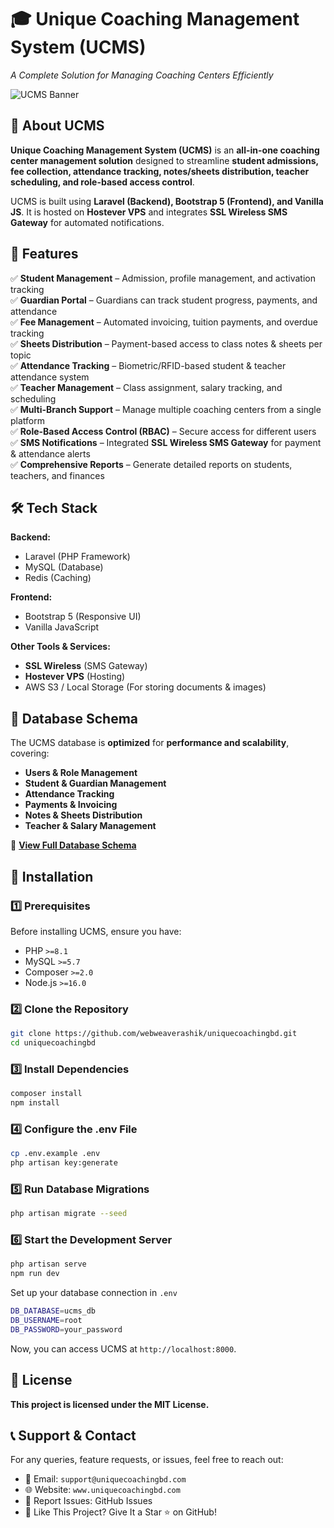 # 🎓 Unique Coaching Management System (UCMS)
*A Complete Solution for Managing Coaching Centers Efficiently*

![UCMS Banner](https://scontent.fdac31-2.fna.fbcdn.net/v/t39.30808-6/480108574_1024583979717464_4542928628394930376_n.jpg?_nc_cat=107&ccb=1-7&_nc_sid=cc71e4&_nc_ohc=VkeSXFqswrgQ7kNvgFMbtM-&_nc_oc=AdjT2pmI_66TEjiMnJvJXxjlhgLihLdA-ejaNHSDiJ_x01X424DJGnA8YIBF8tGeN08&_nc_zt=23&_nc_ht=scontent.fdac31-2.fna&_nc_gid=AZzbO-hGt2VJyRBJa9L5Ibx&oh=00_AYDzOomTdX_5QjjUV2S0Rn85Nm0lyhasTa4w36lzqBoLag&oe=67C7AA49) <!-- Replace with actual banner image URL -->

## 📖 About UCMS
**Unique Coaching Management System (UCMS)** is an **all-in-one coaching center management solution** designed to streamline **student admissions, fee collection, attendance tracking, notes/sheets distribution, teacher scheduling, and role-based access control**.  

UCMS is built using **Laravel (Backend), Bootstrap 5 (Frontend), and Vanilla JS**. It is hosted on **Hostever VPS** and integrates **SSL Wireless SMS Gateway** for automated notifications.  

## 🚀 Features
✅ **Student Management** – Admission, profile management, and activation tracking  
✅ **Guardian Portal** – Guardians can track student progress, payments, and attendance  
✅ **Fee Management** – Automated invoicing, tuition payments, and overdue tracking  
✅ **Sheets Distribution** – Payment-based access to class notes & sheets per topic  
✅ **Attendance Tracking** – Biometric/RFID-based student & teacher attendance system  
✅ **Teacher Management** – Class assignment, salary tracking, and scheduling  
✅ **Multi-Branch Support** – Manage multiple coaching centers from a single platform  
✅ **Role-Based Access Control (RBAC)** – Secure access for different users  
✅ **SMS Notifications** – Integrated **SSL Wireless SMS Gateway** for payment & attendance alerts  
✅ **Comprehensive Reports** – Generate detailed reports on students, teachers, and finances  

## 🛠️ Tech Stack
**Backend:**  
- Laravel (PHP Framework)  
- MySQL (Database)  
- Redis (Caching)  

**Frontend:**  
- Bootstrap 5 (Responsive UI)  
- Vanilla JavaScript  

**Other Tools & Services:**  
- **SSL Wireless** (SMS Gateway)  
- **Hostever VPS** (Hosting)  
- AWS S3 / Local Storage (For storing documents & images)  

## 📂 Database Schema
The UCMS database is **optimized** for **performance and scalability**, covering:  
- **Users & Role Management**  
- **Student & Guardian Management**  
- **Attendance Tracking**  
- **Payments & Invoicing**  
- **Notes & Sheets Distribution**  
- **Teacher & Salary Management**  

📌 **[View Full Database Schema](https://your-schema-url.com)** <!-- Replace with actual link -->

## 🔧 Installation
### 1️⃣ Prerequisites
Before installing UCMS, ensure you have:  
- PHP `>=8.1`  
- MySQL `>=5.7`  
- Composer `>=2.0`  
- Node.js `>=16.0`  

### 2️⃣ Clone the Repository
```bash
git clone https://github.com/webweaverashik/uniquecoachingbd.git
cd uniquecoachingbd
```

### 3️⃣ Install Dependencies
```bash
composer install
npm install
```

### 4️⃣ Configure the .env File
```bash
cp .env.example .env
php artisan key:generate
```

### 5️⃣ Run Database Migrations
```bash
php artisan migrate --seed
```

### 6️⃣ Start the Development Server
```bash
php artisan serve
npm run dev
```

Set up your database connection in `.env`
```bash
DB_DATABASE=ucms_db
DB_USERNAME=root
DB_PASSWORD=your_password
```

Now, you can access UCMS at `http://localhost:8000`.


## 📜 License
**This project is licensed under the MIT License.**

## 📞 Support & Contact
For any queries, feature requests, or issues, feel free to reach out:
- 📧 Email: `support@uniquecoachingbd.com`
- 🌐 Website: `www.uniquecoachingbd.com`
- 🐛 Report Issues: GitHub Issues
- 🌟 Like This Project? Give It a Star ⭐ on GitHub!
